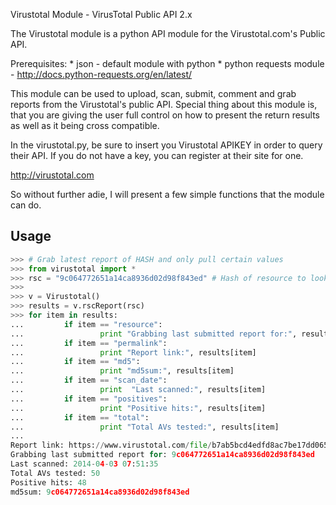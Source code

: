 Virustotal Module - VirusTotal Public API 2.x

The Virustotal module is a python API module for the Virustotal.com's Public API.

Prerequisites:
	* json - default module with python
	* python requests module - http://docs.python-requests.org/en/latest/

This module can be used to upload, scan, submit, comment and grab reports from the
Virustotal's public API. Special thing about this module is, that you are giving the
user full control on how to present the return results as well as it being cross
compatible.

In the virustotal.py, be sure to insert you Virustotal APIKEY in order to query
their API. If you do not have a key, you can register at their site for one.

http://virustotal.com

So without further adie, I will present a few simple functions that the module can
do.

## Usage
```python
>>> # Grab latest report of HASH and only pull certain values
>>> from virustotal import *
>>> rsc = "9c064772651a14ca8936d02d98f843ed" # Hash of resource to look up
>>>
>>> v = Virustotal()
>>> results = v.rscReport(rsc)
>>> for item in results:
...         if item == "resource":
...                 print "Grabbing last submitted report for:", results[item]
...         if item == "permalink":
...                 print "Report link:", results[item]
...         if item == "md5":
...                 print "md5sum:", results[item]
...         if item == "scan_date":
...                 print  "Last scanned:", results[item]
...         if item == "positives":
...                 print "Positive hits:", results[item]
...         if item == "total":
...                 print "Total AVs tested:", results[item]
...
Report link: https://www.virustotal.com/file/b7ab5bcd4edfd8ac7be17dd0650e01c4d519814784609851be9b2df571e501f3/analysis/1396511495/
Grabbing last submitted report for: 9c064772651a14ca8936d02d98f843ed
Last scanned: 2014-04-03 07:51:35
Total AVs tested: 50
Positive hits: 48
md5sum: 9c064772651a14ca8936d02d98f843ed
```

